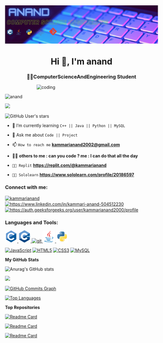 ![new Image](https://raw.githubusercontent.com/Kammarianand/Kammarianand/main/linkedBanner.png)
<h1 align="center">Hi 👋, I'm anand</h1>
<h3 align="center">🧑‍💻ComputerScienceAndEngineering Student</h3>
<img align="right" alt="coding" width="400" src="https://blog.zoho.com/wp-content/uploads/2019/08/new-Converted.gif"><br>
<p align="left"> <img src="https://komarev.com/ghpvc/?username=anand&label=Profile%20views&color=0e75b6&style=flat" alt="anand" /> </p>

<a href="https://www.github.com/Kammarianand" target="_blank" rel="noreferrer"><img
src="https://img.shields.io/github/followers/Kammarianand?logo=github&style=for-the-badge&color=0891b2&labelColor=1c1917" /></a><br>

![GitHub User's stars](https://img.shields.io/github/stars/kammarianand?color=cyan&style=for-the-badge)

- 🌱 I’m currently learning ```C++ || Java || Python || MySQL```

- 💬 Ask me about ```Code || Project```

- 📫 ```How to reach me``` **kammarianand2002@gmail.com**

- 🧑‍💻 **others to me : can you code ? me : I can do that all the day**

- ```🧑‍💻 Replit``` **https://replit.com/@kammarianand**

- ```🧑‍💻 Sololearn``` **https://www.sololearn.com/profile/20186597** 

<h3 align="left">Connect with me:</h3>
<p align="left">
<a href="https://dev.to/kammarianand" target="blank"><img align="center" src="https://raw.githubusercontent.com/rahuldkjain/github-profile-readme-generator/master/src/images/icons/Social/devto.svg" alt="kammarianand" height="30" width="40" /></a>
<a href="https://linkedin.com/in/https://www.linkedin.com/in/kammari-anand-504512230" target="blank"><img align="center" src="https://raw.githubusercontent.com/rahuldkjain/github-profile-readme-generator/master/src/images/icons/Social/linked-in-alt.svg" alt="https://www.linkedin.com/in/kammari-anand-504512230" height="30" width="40" /></a>
<a href="https://auth.geeksforgeeks.org/user/https://auth.geeksforgeeks.org/user/kammarianand2000/profile" target="blank"><img align="center" src="https://raw.githubusercontent.com/rahuldkjain/github-profile-readme-generator/master/src/images/icons/Social/geeks-for-geeks.svg" alt="https://auth.geeksforgeeks.org/user/kammarianand2000/profile" height="30" width="40" /></a>
</p>

<h3 align="left">Languages and Tools:</h3>
<p align="left"> <a href="https://www.cprogramming.com/" target="_blank" rel="noreferrer"> <img src="https://raw.githubusercontent.com/devicons/devicon/master/icons/c/c-original.svg" alt="c" width="40" height="40"/> </a> <a href="https://www.w3schools.com/cpp/" target="_blank" rel="noreferrer"> <img src="https://raw.githubusercontent.com/devicons/devicon/master/icons/cplusplus/cplusplus-original.svg" alt="cplusplus" width="40" height="40"/> </a> <a href="https://git-scm.com/" target="_blank" rel="noreferrer"> <img src="https://www.vectorlogo.zone/logos/git-scm/git-scm-icon.svg" alt="git" width="40" height="40"/> </a> <a href="https://www.java.com" target="_blank" rel="noreferrer"> <img src="https://raw.githubusercontent.com/devicons/devicon/master/icons/java/java-original.svg" alt="java" width="40" height="40"/> </a> <a href="https://www.python.org" target="_blank" rel="noreferrer"> <img src="https://raw.githubusercontent.com/devicons/devicon/master/icons/python/python-original.svg" alt="python" width="40" height="40"/> </a> </p>
<p align="left">
<a href="https://developer.mozilla.org/en-US/docs/Web/JavaScript" target="_blank" rel="noreferrer"><img src="https://raw.githubusercontent.com/danielcranney/readme-generator/main/public/icons/skills/javascript-colored.svg" width="36" height="36" alt="JavaScript" /></a>
<a href="https://developer.mozilla.org/en-US/docs/Glossary/HTML5" target="_blank" rel="noreferrer"><img src="https://raw.githubusercontent.com/danielcranney/readme-generator/main/public/icons/skills/html5-colored.svg" width="36" height="36" alt="HTML5" /></a>
<a href="https://www.w3.org/TR/CSS/#css" target="_blank" rel="noreferrer"><img src="https://raw.githubusercontent.com/danielcranney/readme-generator/main/public/icons/skills/css3-colored.svg" width="36" height="36" alt="CSS3" /></a>
<a href="https://www.mysql.com/" target="_blank" rel="noreferrer"><img src="https://raw.githubusercontent.com/danielcranney/readme-generator/main/public/icons/skills/mysql-colored.svg" width="36" height="36" alt="MySQL" /></a>
</p>






<b>My GitHub Stats</b>

![Anurag's GitHub stats](https://github-readme-stats.vercel.app/api?username=kammarianand&show_icons=true&theme=cobalt)


<a href="http://www.github.com/Kammarianand"><img src="https://github-readme-streak-stats.herokuapp.com/?user=Kammarianand&stroke=ffffff&background=1c1917&ring=0891b2&fire=0891b2&currStreakNum=ffffff&currStreakLabel=0891b2&sideNums=ffffff&sideLabels=ffffff&dates=ffffff&hide_border=true" /></a>

<a href="http://www.github.com/Kammarianand"><img src="https://activity-graph.herokuapp.com/graph?username=Kammarianand&bg_color=1c1917&color=ffffff&line=0891b2&point=ffffff&area_color=1c1917&area=true&hide_border=true&custom_title=GitHub%20Commits%20Graph" alt="GitHub Commits Graph" /></a>

<a href="https://github.com/Kammarianand" align="left"><img src="https://github-readme-stats.vercel.app/api/top-langs/?username=Kammarianand&langs_count=10&title_color=0891b2&text_color=ffffff&icon_color=0891b2&bg_color=1c1917&hide_border=true&locale=en&custom_title=Top%20%Languages" alt="Top Languages" /></a>

<b>Top Repositories</b>

[![Readme Card](https://github-readme-stats.vercel.app/api/pin/?username=kammarianand&repo=Payment_App&theme=cobalt)](https://github.com/kammarianand/Payment_App)

[![Readme Card](https://github-readme-stats.vercel.app/api/pin/?username=kammarianand&repo=Registration-login-System&theme=react)](https://github.com/kammarianand/Registration-login-System)

[![Readme Card](https://github-readme-stats.vercel.app/api/pin/?username=kammarianand&repo=Java-Threading&theme=gruvbox)](https://github.com/kammarianand/Java-Threading)

